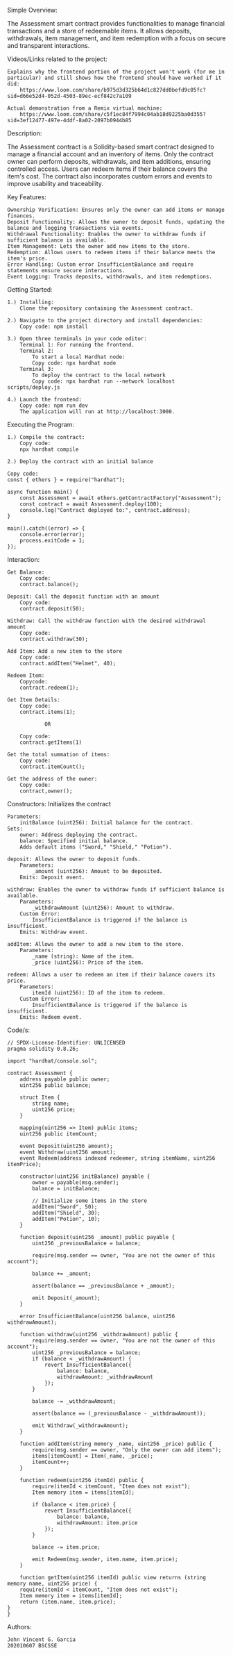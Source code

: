 Simple Overview:

The Assessment smart contract provides functionalities to manage financial transactions and a store of redeemable items. It allows deposits, withdrawals, item management, and item redemption with a focus on secure and transparent interactions.

Videos/Links related to the project:

    Explains why the frontend portion of the project won't work (for me in particular) and still shows how the frontend should have worked if it did: 
        https://www.loom.com/share/b975d3d325b64d1c827dd0befd9c05fc?sid=d66e52d4-052d-4503-89ec-ecf842c7a109
        
    Actual demonstration from a Remix virtual machine:
        https://www.loom.com/share/c5f1ec84f7994c04ab18d9225ba0d355?sid=3ef12477-497e-4ddf-8a02-2097b0944b85

Description:

The Assessment contract is a Solidity-based smart contract designed to manage a financial account and an inventory of items. Only the contract owner can perform deposits, withdrawals, and item additions, ensuring controlled access. Users can redeem items if their balance covers the item's cost. The contract also incorporates custom errors and events to improve usability and traceability.

Key Features:

    Ownership Verification: Ensures only the owner can add items or manage finances.
    Deposit Functionality: Allows the owner to deposit funds, updating the balance and logging transactions via events.
    Withdrawal Functionality: Enables the owner to withdraw funds if sufficient balance is available.
    Item Management: Lets the owner add new items to the store.
    Redemption: Allows users to redeem items if their balance meets the item's price.
    Error Handling: Custom error InsufficientBalance and require statements ensure secure interactions.
    Event Logging: Tracks deposits, withdrawals, and item redemptions.

Getting Started:
    
    1.) Installing:
        Clone the repository containing the Assessment contract.
        
    2.) Navigate to the project directory and install dependencies:
        Copy code: npm install  
    
    3.) Open three terminals in your code editor:
        Terminal 1: For running the frontend.
        Terminal 2:
            To start a local Hardhat node:
            Copy code: npx hardhat node  
        Terminal 3: 
            To deploy the contract to the local network
            Copy code: npx hardhat run --network localhost scripts/deploy.js  
    
    4.) Launch the frontend:
        Copy code: npm run dev  
        The application will run at http://localhost:3000.

Executing the Program:
    
    1.) Compile the contract:
        Copy code:
        npx hardhat compile  
    
    2.) Deploy the contract with an initial balance
    
    Copy code:
    const { ethers } = require("hardhat");  
    
    async function main() {  
        const Assessment = await ethers.getContractFactory("Assessment");  
        const contract = await Assessment.deploy(100);  
        console.log("Contract deployed to:", contract.address);  
    }  
    
    main().catch((error) => {  
        console.error(error);  
        process.exitCode = 1;  
    });  
    
Interaction:

    Get Balance: 
        Copy code:
        contract.balance();
    
    Deposit: Call the deposit function with an amount
        Copy code:
        contract.deposit(50);  
    
    Withdraw: Call the withdraw function with the desired withdrawal amount
        Copy code:
        contract.withdraw(30); 

    Add Item: Add a new item to the store
        Copy code:
        contract.addItem("Helmet", 40);  

    Redeem Item: 
        Copycode:
        contract.redeem(1);  

    Get Item Details: 
        Copy code:
        contract.items(1);

                OR

        Copy code:
        contract.getItems(1)

    Get the total summation of items: 
        Copy code:
        contract.itemCount();

    Get the address of the owner:
        Copy code:
        contract,owner();


Constructors: Initializes the contract

    Parameters:
        initBalance (uint256): Initial balance for the contract.
    Sets:
        owner: Address deploying the contract.
        balance: Specified initial balance.
        Adds default items ("Sword," "Shield," "Potion").
    
    deposit: Allows the owner to deposit funds.
        Parameters:
            _amount (uint256): Amount to be deposited.
        Emits: Deposit event.
    
    withdraw: Enables the owner to withdraw funds if sufficient balance is available.
        Parameters:
            _withdrawAmount (uint256): Amount to withdraw.
        Custom Error:
            InsufficientBalance is triggered if the balance is insufficient.
        Emits: Withdraw event.

    addItem: Allows the owner to add a new item to the store.
        Parameters:
            _name (string): Name of the item.
            _price (uint256): Price of the item.
        
    redeem: Allows a user to redeem an item if their balance covers its price.
        Parameters:
            itemId (uint256): ID of the item to redeem.
        Custom Error:
            InsufficientBalance is triggered if the balance is insufficient.
        Emits: Redeem event.
        
Code/s:

    // SPDX-License-Identifier: UNLICENSED
    pragma solidity 0.8.26;
    
    import "hardhat/console.sol";
    
    contract Assessment {
        address payable public owner;
        uint256 public balance;
    
        struct Item {
            string name;
            uint256 price;
        }
    
        mapping(uint256 => Item) public items;
        uint256 public itemCount;
    
        event Deposit(uint256 amount);
        event Withdraw(uint256 amount);
        event Redeem(address indexed redeemer, string itemName, uint256 itemPrice);
    
        constructor(uint256 initBalance) payable {
            owner = payable(msg.sender);
            balance = initBalance;
    
            // Initialize some items in the store
            addItem("Sword", 50);
            addItem("Shield", 30);
            addItem("Potion", 10);
        }
    
        function deposit(uint256 _amount) public payable {
            uint256 _previousBalance = balance;
    
            require(msg.sender == owner, "You are not the owner of this account");
    
            balance += _amount;
    
            assert(balance == _previousBalance + _amount);
    
            emit Deposit(_amount);
        }
    
        error InsufficientBalance(uint256 balance, uint256 withdrawAmount);
    
        function withdraw(uint256 _withdrawAmount) public {
            require(msg.sender == owner, "You are not the owner of this account");
            uint256 _previousBalance = balance;
            if (balance < _withdrawAmount) {
                revert InsufficientBalance({
                    balance: balance,
                    withdrawAmount: _withdrawAmount
                });
            }
    
            balance -= _withdrawAmount;
    
            assert(balance == (_previousBalance - _withdrawAmount));
    
            emit Withdraw(_withdrawAmount);
        }
    
        function addItem(string memory _name, uint256 _price) public {
            require(msg.sender == owner, "Only the owner can add items");
            items[itemCount] = Item(_name, _price);
            itemCount++;
        }
    
        function redeem(uint256 itemId) public {
            require(itemId < itemCount, "Item does not exist");
            Item memory item = items[itemId];
    
            if (balance < item.price) {
                revert InsufficientBalance({
                    balance: balance,
                    withdrawAmount: item.price
                });
            }
    
            balance -= item.price;
    
            emit Redeem(msg.sender, item.name, item.price);
        }

        function getItem(uint256 itemId) public view returns (string memory name, uint256 price) {
        require(itemId < itemCount, "Item does not exist");
        Item memory item = items[itemId];
        return (item.name, item.price);
    }
    }
    
Authors:
    
    John Vincent G. Garcia
    202010607 BSCSSE
